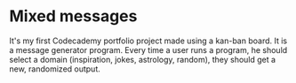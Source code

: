 Mixed messages
==============
It's my first Codecademy portfolio project made using a kan-ban board.
It is a message generator program. 
Every time a user runs a program, he should select a domain (inspiration, jokes, astrology, random), they should get a new, randomized output.